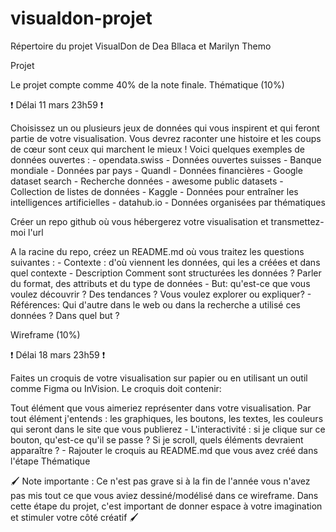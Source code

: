 # visualdon-projet
Répertoire du projet VisualDon de Dea Bllaca et Marilyn Themo

Projet

Le projet compte comme 40% de la note finale.
Thématique (10%)

❗ Délai 11 mars 23h59 ❗

Choisissez un ou plusieurs jeux de données qui vous inspirent et qui feront partie de votre visualisation. Vous devrez raconter une histoire et les coups de cœur sont ceux qui marchent le mieux ! Voici quelques exemples de données ouvertes :
    - opendata.swiss - Données ouvertes suisses
    - Banque mondiale - Données par pays
    - Quandl - Données financières
    - Google dataset search - Recherche données
    - awesome public datasets - Collection de listes de données
    - Kaggle - Données pour entraîner les intelligences artificielles
    - datahub.io - Données organisées par thématiques

Créer un repo github où vous hébergerez votre visualisation et transmettez-moi l'url

A la racine du repo, créez un README.md où vous traitez les questions suivantes :
    - Contexte : d'où viennent les données, qui les a créées et dans quel contexte
    - Description Comment sont structurées les données ? Parler du format, des attributs et du type de données
    - But: qu'est-ce que vous voulez découvrir ? Des tendances ? Vous voulez explorer ou expliquer?
    - Références: Qui d'autre dans le web ou dans la recherche a utilisé ces données ? Dans quel but ?

Wireframe (10%)

❗ Délai 18 mars 23h59 ❗

Faites un croquis de votre visualisation sur papier ou en utilisant un outil comme Figma ou InVision. Le croquis doit contenir:

Tout élément que vous aimeriez représenter dans votre visualisation. Par tout élément j'entends : les graphiques, les boutons, les textes, les couleurs qui seront dans le site que vous publierez
    - L'interactivité : si je clique sur ce bouton, qu'est-ce qu'il se passe ? Si je scroll, quels éléments devraient apparaître ?
    - Rajouter le croquis au README.md que vous avez créé dans l'étape Thématique

🖌️ Note importante : Ce n'est pas grave si à la fin de l'année vous n'avez pas mis tout ce que vous aviez dessiné/modélisé dans ce wireframe. Dans cette étape du projet, c'est important de donner espace à votre imagination et stimuler votre côté créatif 🖌️
